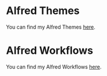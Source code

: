 # Alfred Themes

You can find my Alfred Themes [here](https://chrismessina.github.io/alfred-app/themes).


# Alfred Workflows

You can find my Alfred Workflows [here](https://chrismessina.github.io/alfred-app/workflows).
